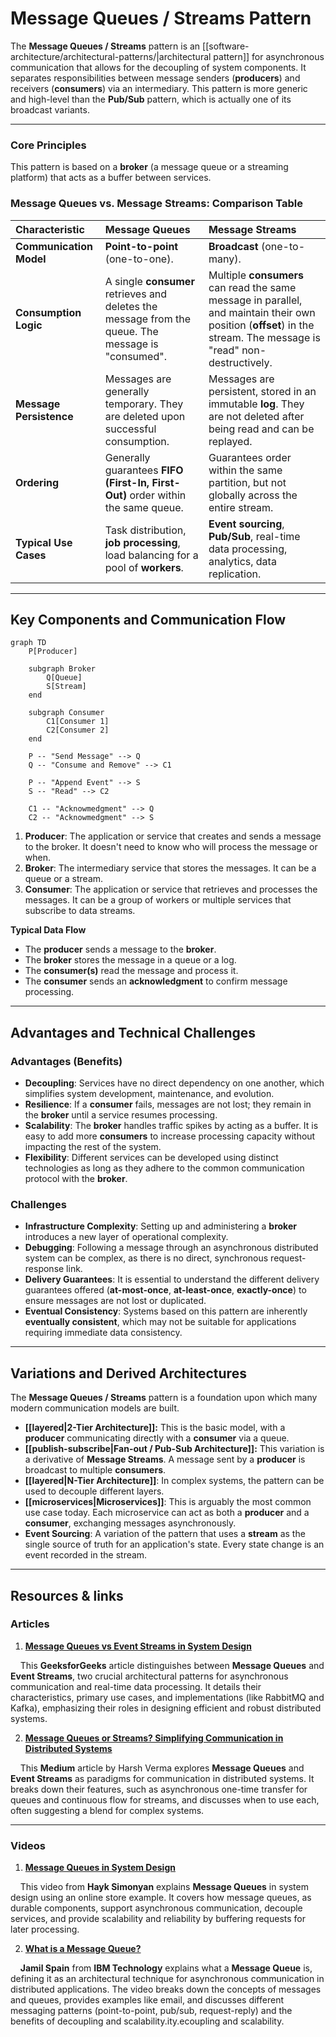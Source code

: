 # **Message Queues / Streams Pattern**

The **Message Queues / Streams** pattern is an [[software-architecture/architectural-patterns/|architectural pattern]] for asynchronous communication that allows for the decoupling of system components. It separates responsibilities between message senders (**producers**) and receivers (**consumers**) via an intermediary. This pattern is more generic and high-level than the **Pub/Sub** pattern, which is actually one of its broadcast variants.

---

### **Core Principles**

This pattern is based on a **broker** (a message queue or a streaming platform) that acts as a buffer between services.

### **Message Queues vs. Message Streams: Comparison Table**

| Characteristic | **Message Queues** | **Message Streams** |
| :--- | :--- | :--- |
| **Communication Model** | **Point-to-point** (one-to-one). | **Broadcast** (one-to-many). |
| **Consumption Logic** | A single **consumer** retrieves and deletes the message from the queue. The message is "consumed". | Multiple **consumers** can read the same message in parallel, and maintain their own position (**offset**) in the stream. The message is "read" non-destructively. |
| **Message Persistence** | Messages are generally temporary. They are deleted upon successful consumption. | Messages are persistent, stored in an immutable **log**. They are not deleted after being read and can be replayed. |
| **Ordering** | Generally guarantees **FIFO (First-In, First-Out)** order within the same queue. | Guarantees order within the same partition, but not globally across the entire stream. |
| **Typical Use Cases** | Task distribution, **job processing**, load balancing for a pool of **workers**. | **Event sourcing**, **Pub/Sub**, real-time data processing, analytics, data replication. |

---

## **Key Components and Communication Flow**

```mermaid
graph TD
    P[Producer]

    subgraph Broker
        Q[Queue]
        S[Stream]
    end

    subgraph Consumer
        C1[Consumer 1]
        C2[Consumer 2]
    end

    P -- "Send Message" --> Q
    Q -- "Consume and Remove" --> C1

    P -- "Append Event" --> S
    S -- "Read" --> C2

    C1 -- "Acknowmedgment" --> Q
    C2 -- "Acknowmedgment" --> S
```

1.  **Producer**: The application or service that creates and sends a message to the broker. It doesn't need to know who will process the message or when.
2.  **Broker**: The intermediary service that stores the messages. It can be a queue or a stream.
3.  **Consumer**: The application or service that retrieves and processes the messages. It can be a group of workers or multiple services that subscribe to data streams.

**Typical Data Flow**
* The **producer** sends a message to the **broker**.
* The **broker** stores the message in a queue or a log.
* The **consumer(s)** read the message and process it.
* The **consumer** sends an **acknowledgment** to confirm message processing.

---

## **Advantages and Technical Challenges**

### **Advantages (Benefits)**

* **Decoupling**: Services have no direct dependency on one another, which simplifies system development, maintenance, and evolution.
* **Resilience**: If a **consumer** fails, messages are not lost; they remain in the **broker** until a service resumes processing.
* **Scalability**: The **broker** handles traffic spikes by acting as a buffer. It is easy to add more **consumers** to increase processing capacity without impacting the rest of the system.
* **Flexibility**: Different services can be developed using distinct technologies as long as they adhere to the common communication protocol with the **broker**.

### **Challenges**

* **Infrastructure Complexity**: Setting up and administering a **broker** introduces a new layer of operational complexity.
* **Debugging**: Following a message through an asynchronous distributed system can be complex, as there is no direct, synchronous request-response link.
* **Delivery Guarantees**: It is essential to understand the different delivery guarantees offered (**at-most-once**, **at-least-once**, **exactly-once**) to ensure messages are not lost or duplicated.
* **Eventual Consistency**: Systems based on this pattern are inherently **eventually consistent**, which may not be suitable for applications requiring immediate data consistency.

---

## **Variations and Derived Architectures**

The **Message Queues / Streams** pattern is a foundation upon which many modern communication models are built.

* **[[layered|2-Tier Architecture]]:** This is the basic model, with a **producer** communicating directly with a **consumer** via a queue.
* **[[publish-subscribe|Fan-out / Pub-Sub Architecture]]:** This variation is a derivative of **Message Streams**. A message sent by a **producer** is broadcast to multiple **consumers**.
* **[[layered|N-Tier Architecture]]**: In complex systems, the pattern can be used to decouple different layers.
* **[[microservices|Microservices]]**: This is arguably the most common use case today. Each microservice can act as both a **producer** and a **consumer**, exchanging messages asynchronously.
* **Event Sourcing**: A variation of the pattern that uses a **stream** as the single source of truth for an application's state. Every state change is an event recorded in the stream.

---

## **Resources & links**

### **Articles**

1.  **[Message Queues vs Event Streams in System Design](https://www.geeksforgeeks.org/system-design/message-queues-vs-event-streams-in-system-design/)**

    This **GeeksforGeeks** article distinguishes between **Message Queues** and **Event Streams**, two crucial architectural patterns for asynchronous communication and real-time data processing. It details their characteristics, primary use cases, and implementations (like RabbitMQ and Kafka), emphasizing their roles in designing efficient and robust distributed systems.

2.  **[Message Queues or Streams? Simplifying Communication in Distributed Systems](https://medium.com/@harshverma7k/message-queues-or-streams-simplifying-communication-in-distributed-systems-a12711824c0d)**

    This **Medium** article by Harsh Verma explores **Message Queues** and **Event Streams** as paradigms for communication in distributed systems. It breaks down their features, such as asynchronous one-time transfer for queues and continuous flow for streams, and discusses when to use each, often suggesting a blend for complex systems.

---

### **Videos**

1.  **[Message Queues in System Design](https://www.youtube.com/watch?v=DYFocSiPOl8)**

    This video from **Hayk Simonyan** explains **Message Queues** in system design using an online store example. It covers how message queues, as durable components, support asynchronous communication, decouple services, and provide scalability and reliability by buffering requests for later processing.

2.  **[What is a Message Queue?](https://www.youtube.com/watch?v=xErwDaOc-Gs)**

    **Jamil Spain** from **IBM Technology** explains what a **Message Queue** is, defining it as an architectural technique for asynchronous communication in distributed applications. The video breaks down the concepts of messages and queues, provides examples like email, and discusses different messaging patterns (point-to-point, pub/sub, request-reply) and the benefits of decoupling and scalability.ity.ecoupling and scalability.